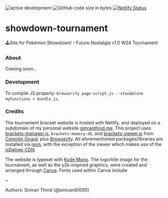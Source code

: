 ![active development](https://img.shields.io/badge/active%20dev-yes-brightgreen.svg)
![GitHub code size in bytes](https://img.shields.io/github/languages/code-size/simcard0000/showdown-tournament.svg)
[![Netlify Status](https://api.netlify.com/api/v1/badges/00074c45-2899-4442-8538-78c71f3b5b31/deploy-status)](https://app.netlify.com/sites/voluble-kleicha-7bd63b/deploys)
# showdown-tournament
🕹️Site for Pokémon Showdown! - Future Nostalgia v1.0 W24 Tournament

### About
Coming soon...

### Development
To compile JS properly: `browserify page-script.js --standalone myFunctions > bundle.js`.

### Credits
The tournament bracket website is hosted with Netlify, and deployed on a subdomain of my personal website [simranthind.me](https://simranthind.me/). This project uses [brackets-manager.js](https://github.com/Drarig29/brackets-manager.js), `brackets-memory-db`, and [brackets-viewer.js](https://github.com/Drarig29/brackets-viewer.js) from [Corentin Girard](https://github.com/Drarig29); plus [Browserify](https://browserify.org/). All aforementioned packages/libraries are installed via [npm](https://www.npmjs.com/), with the exception of the viewer which makes use of the [jsDeliver CDN](https://www.jsdelivr.com/).

The website is typeset with [Kode Mono](https://fonts.google.com/specimen/Kode+Mono). The logo/title image for the tournament, as well as the y2k-inspired graphics, were created and arranged through [Canva](https://www.canva.com/). Fonts used within Canva include 

~

Authors: Simran Thind (@simcard0000)
